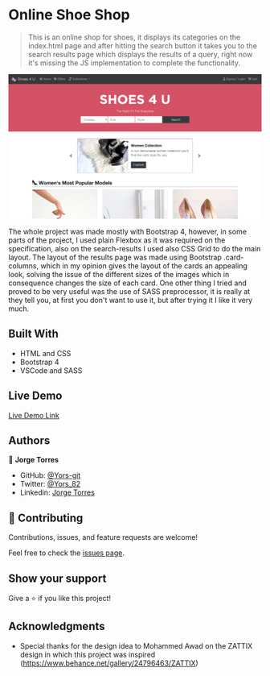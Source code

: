 # Online Shoe Shop 

> This is an online shop for shoes, it displays its categories on the index.html page and after hitting the search button it takes you to the search results page which displays the results of a query, right now it's missing the JS implementation to complete the functionality.

![screenshot](./assets/images/Screenshot.png)

The whole project was made mostly with Bootstrap 4, however, in some parts of the project, I used plain Flexbox as it was required on the specification, also on the search-results I used also CSS Grid to do the main layout. The layout of the results page was made using Bootstrap .card-columns, which in my opinion gives the layout of the cards an appealing look, solving the issue of the different sizes of the images which in consequence changes the size of each card.
One other thing I tried and proved to be very useful was the use of SASS preprocessor, it is really at they tell you, at first you don't want to use it, but after trying it I like it very much.

## Built With

- HTML and CSS
- Bootstrap 4
- VSCode and SASS

## Live Demo

[Live Demo Link](https://yors-git.github.io/Online-Shop/)

## Authors

👤 **Jorge Torres**

- GitHub: [@Yors-git](https://github.com/Yors-git)
- Twitter: [@Yors_82](https://twitter.com/Yors_82)
- Linkedin: [Jorge Torres](https://www.linkedin.com/in/jtbribiesca/)

## 🤝 Contributing

Contributions, issues, and feature requests are welcome!

Feel free to check the [issues page](https://github.com/Yors-git/Online-Shop/issues).

## Show your support

Give a ⭐️ if you like this project!

## Acknowledgments

- Special thanks for the design idea to Mohammed Awad on the ZATTIX design in which this project was inspired (https://www.behance.net/gallery/24796463/ZATTIX)
